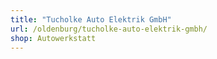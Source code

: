 ```yaml
---
title: "Tucholke Auto Elektrik GmbH"
url: /oldenburg/tucholke-auto-elektrik-gmbh/
shop: Autowerkstatt
---
```

